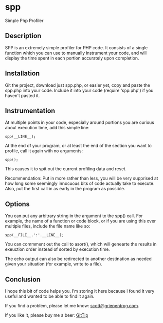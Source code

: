 spp
===

Simple Php Profiler

Description
-----------

SPP is an extremely simple profiler for PHP code.  It consists
of a single function which you can use to manually instrument
your code, and will display the time spent in each portion
accurately upon completion.

Installation
------------

Git the project, download just spp.php, or easier yet, copy
and paste the spp.php into your code.  Include it into your
code (require 'spp.php') if you haven't pasted it.

Instrumentation
---------------

At multiple points in your code, especially around portions
you are curious about execution time, add this simple line:

    spp(__LINE__);

At the end of your program, or at least the end of the section
you want to profile, call it again with no arguments:

    spp();

This causes it to spit out the current profiling data and reset.

Recommendation: Put in more rather than less, you will be very
supprised at how long some seemingly innocuous bits of code
actually take to execute.  Also, put the first call in as early
in the program as possible.

Options
-------

You can put any arbitrary string in the argument to the spp()
call.  For example, the name of a function or code block, or
if you are using this over multiple files, include the file
name like so:

    spp(__FILE__.':'.__LINE__);


You can commment out the call to asort(), which will genearte
the results in exeuction order instead of sorted by execution
time.

The echo output can also be redirected to another destination
as needed given your situation (for example, write to a file).

Conclusion
----------

I hope this bit of code helps you.  I'm storing it here because
I found it very useful and wanted to be able to find it again.

If you find a problem, please let me know: scott@griepentrog.com.

If you like it, please buy me a beer:  [GitTip](https://www.gittip.com/stgnet/)

